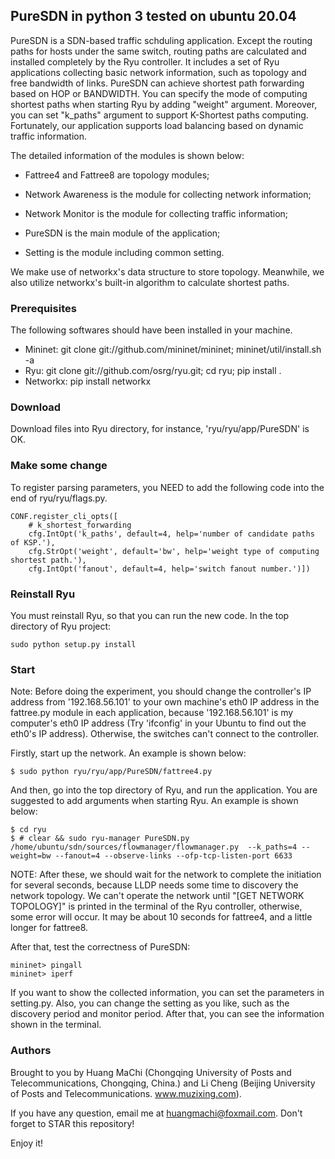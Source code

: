## PureSDN in python 3 tested on ubuntu 20.04

PureSDN is a SDN-based traffic schduling application. Except the routing paths for hosts under the same switch, routing paths are calculated and installed completely by the Ryu controller.
It includes a set of Ryu applications collecting basic network information, such as topology and free bandwidth of links. PureSDN can achieve shortest path forwarding based on HOP or BANDWIDTH.
You can specify the mode of computing shortest paths when starting Ryu by adding "weight" argument. Moreover, you can set "k_paths" argument to support K-Shortest paths computing.
Fortunately, our application supports load balancing based on dynamic traffic information.

The detailed information of the modules is shown below:

* Fattree4 and Fattree8 are topology modules;

* Network Awareness is the module for collecting network information;

* Network Monitor is the module for collecting traffic information;

* PureSDN is the main module of the application;

* Setting is the module including common setting.

We make use of networkx's data structure to store topology. Meanwhile, we also utilize networkx's built-in algorithm to calculate shortest paths.


### Prerequisites

The following softwares should have been installed in your machine.
* Mininet: git clone git://github.com/mininet/mininet; mininet/util/install.sh -a
* Ryu: git clone git://github.com/osrg/ryu.git; cd ryu; pip install .
* Networkx: pip install networkx


### Download

Download files into Ryu directory, for instance, 'ryu/ryu/app/PureSDN' is OK.


### Make some change

To register parsing parameters, you NEED to add the following code into the end of ryu/ryu/flags.py.

    CONF.register_cli_opts([
        # k_shortest_forwarding
        cfg.IntOpt('k_paths', default=4, help='number of candidate paths of KSP.'),
        cfg.StrOpt('weight', default='bw', help='weight type of computing shortest path.'),
        cfg.IntOpt('fanout', default=4, help='switch fanout number.')])


### Reinstall Ryu

You must reinstall Ryu, so that you can run the new code. In the top directory of Ryu project:

    sudo python setup.py install


### Start

Note: Before doing the experiment, you should change the controller's IP address from '192.168.56.101' to your own machine's eth0 IP address in the fattree.py module in each application, because '192.168.56.101' is my computer's eth0 IP address (Try 'ifconfig' in your Ubuntu to find out the eth0's IP address). Otherwise, the switches can't connect to the controller.

Firstly, start up the network. An example is shown below:

    $ sudo python ryu/ryu/app/PureSDN/fattree4.py

And then, go into the top directory of Ryu, and run the application. You are suggested to add arguments when starting Ryu. An example is shown below:

    $ cd ryu
    $ # clear && sudo ryu-manager PureSDN.py  /home/ubuntu/sdn/sources/flowmanager/flowmanager.py  --k_paths=4 --weight=bw --fanout=4 --observe-links --ofp-tcp-listen-port 6633

NOTE: After these, we should wait for the network to complete the initiation for several seconds, because LLDP needs some time to discovery the network topology. We can't operate the network until "[GET NETWORK TOPOLOGY]" is printed in the terminal of the Ryu controller, otherwise, some error will occur. It may be about 10 seconds for fattree4, and a little longer for fattree8.

After that, test the correctness of PureSDN:

    mininet> pingall
    mininet> iperf

If you want to show the collected information, you can set the parameters in setting.py. Also, you can change the setting as you like, such as the discovery period and monitor period. After that, you can see the information shown in the terminal.


### Authors

Brought to you by Huang MaChi (Chongqing University of Posts and Telecommunications, Chongqing, China.) and Li Cheng (Beijing University of Posts and Telecommunications. www.muzixing.com).

If you have any question, email me at huangmachi@foxmail.com. Don't forget to STAR this repository!

Enjoy it!
